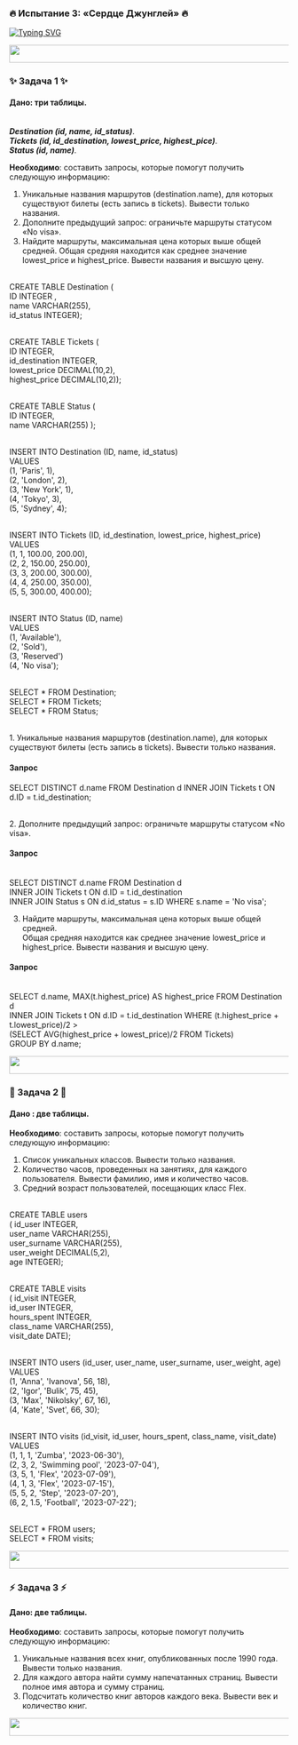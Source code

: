 ### 🔥 Испытание 3: «Сердце Джунглей» 🔥

[![Typing SVG](https://readme-typing-svg.herokuapp.com?color=%2336BCF7&lines=Мой+любимый+SQL)](https://git.io/typing-svg)

<img src="https://pa1.narvii.com/7446/9f8a6f798ba73c14efc81d374004d266739c4909r1-400-50_hq.gif" height="32" width="1000"> 

### ✨ Задача 1 ✨
#### Дано: три таблицы.

<br>***Destination (id, name, id_status)***.
<br>***Tickets (id, id_destination, lowest_price, highest_pice)***.
<br>***Status (id, name)***.</br>

**Необходимо**: составить запросы, которые помогут получить следующую информацию:

1. Уникальные названия маршрутов (destination.name), для которых существуют билеты (есть запись в tickets). Вывести только названия.
2. Дополните предыдущий запрос: ограничьте маршруты статусом «No visa».
3. Найдите маршруты, максимальная цена которых выше общей средней. Общая средняя находится как среднее значение lowest_price и highest_price. Вывести названия и высшую цену.

<br>CREATE TABLE Destination ( 
<br>ID INTEGER , 
<br>name VARCHAR(255), 
<br>id_status INTEGER);</br>

<br>CREATE TABLE Tickets (
<br>ID INTEGER, 
<br>id_destination INTEGER, 
<br>lowest_price DECIMAL(10,2), 
<br>highest_price DECIMAL(10,2));</br>

<br>CREATE TABLE Status ( 
<br>ID INTEGER, 
<br>name VARCHAR(255) );</br>

<br>INSERT INTO Destination (ID, name, id_status) 
<br>VALUES 
<br>(1, 'Paris', 1), 
<br>(2, 'London', 2), 
<br>(3, 'New York', 1), 
<br>(4, 'Tokyo', 3), 
<br>(5, 'Sydney', 4);</br>

<br>INSERT INTO Tickets (ID, id_destination, lowest_price, highest_price) 
<br>VALUES 
<br>(1, 1, 100.00, 200.00), 
<br>(2, 2, 150.00, 250.00), 
<br>(3, 3, 200.00, 300.00), 
<br>(4, 4, 250.00, 350.00), 
<br>(5, 5, 300.00, 400.00);</br>

<br>INSERT INTO Status (ID, name) 
<br>VALUES 
<br>(1, 'Available'), 
<br>(2, 'Sold'), 
<br>(3, 'Reserved')
<br>(4, 'No visa');</br>

<br>SELECT * FROM Destination;
<br>SELECT * FROM Tickets;
<br>SELECT * FROM Status;</br>

<br> 1. Уникальные названия маршрутов (destination.name), для которых существуют билеты (есть запись в tickets). Вывести только названия.
#### Запрос 
SELECT DISTINCT d.name FROM Destination d 
INNER JOIN Tickets t ON d.ID = t.id_destination;

<br> 2. Дополните предыдущий запрос: ограничьте маршруты статусом «No visa».
#### Запрос 
<br>SELECT DISTINCT d.name FROM Destination d 
<br>INNER JOIN Tickets t ON d.ID = t.id_destination 
<br>INNER JOIN Status s ON d.id_status = s.ID WHERE s.name = 'No visa';</br>

3. Найдите маршруты, максимальная цена которых выше общей средней.
<br>Общая средняя находится как среднее значение lowest_price и highest_price. Вывести названия и высшую цену.</br>
#### Запрос
<br>SELECT d.name, MAX(t.highest_price) AS highest_price FROM Destination d 
<br>INNER JOIN Tickets t ON d.ID = t.id_destination WHERE (t.highest_price + t.lowest_price)/2 > 
<br>(SELECT AVG(highest_price + lowest_price)/2 FROM Tickets) 
<br>GROUP BY d.name;</br>

<img src="https://pa1.narvii.com/7446/9f8a6f798ba73c14efc81d374004d266739c4909r1-400-50_hq.gif" height="32" width="1000"> 


### 🚩 Задача 2 🚩
#### Дано : две таблицы.

**Необходимо**: составить запросы, которые помогут получить следующую информацию:

1. Список уникальных классов. Вывести только названия.
2. Количество часов, проведенных на занятиях, для каждого пользователя. Вывести фамилию, имя и количество часов.
3. Средний возраст пользователей, посещающих класс Flex.

<br>CREATE TABLE users 
<br>( id_user INTEGER, 
<br>user_name VARCHAR(255), 
<br>user_surname VARCHAR(255), 
<br>user_weight DECIMAL(5,2), 
<br>age INTEGER);</br>

<br>CREATE TABLE visits 
<br>( id_visit INTEGER, 
<br>id_user INTEGER, 
<br>hours_spent INTEGER, 
<br>class_name VARCHAR(255), 
<br>visit_date DATE);</br>

<br>INSERT INTO users (id_user, user_name, user_surname, user_weight, age) 
<br>VALUES 
<br>(1, 'Anna', 'Ivanova', 56, 18), 
<br>(2, 'Igor', 'Bulik', 75, 45), 
<br>(3, 'Max', 'Nikolsky', 67, 16), 
<br>(4, 'Kate', 'Svet', 66, 30);</br>


<br>INSERT INTO visits (id_visit, id_user, hours_spent, class_name, visit_date) 
VALUES 
<br>(1, 1, 1, 'Zumba', '2023-06-30'), 
<br>(2, 3, 2, 'Swimming pool', '2023-07-04'), 
<br>(3, 5, 1, 'Flex', '2023-07-09'), 
<br>(4, 1, 3, 'Flex', '2023-07-15'), 
<br>(5, 5, 2, 'Step', '2023-07-20'), 
<br>(6, 2, 1.5, 'Football', '2023-07-22');</br>

<br>SELECT * FROM users;
<br>SELECT * FROM visits;</br>

<img src="https://pa1.narvii.com/7446/9f8a6f798ba73c14efc81d374004d266739c4909r1-400-50_hq.gif" height="32" width="1000"> 

###  ⚡ Задача 3 ⚡
#### Дано: две таблицы. 

**Необходимо**: составить запросы, которые помогут получить следующую информацию:

1. Уникальные названия всех книг, опубликованных после 1990 года. Вывести только названия.
2. Для каждого автора найти сумму напечатанных страниц. Вывести полное имя автора и сумму страниц.
3. Подсчитать количество книг авторов каждого века. Вывести век и количество книг.

<img src="https://pa1.narvii.com/7446/9f8a6f798ba73c14efc81d374004d266739c4909r1-400-50_hq.gif" height="32" width="1000"> 
